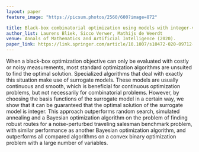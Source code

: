 ```yaml
---
layout: paper
feature_image: "https://picsum.photos/2560/600?image=872"

title: Black-box combinatorial optimization using models with integer-valued minima
author_list: Laurens Bliek, Sicco Verwer, Mathijs de Weerdt
venue: Annals of Mathematics and Artificial Intelligence (2020).
paper_link: https://link.springer.com/article/10.1007/s10472-020-09712-4
---
```



When a black-box optimization objective can only be evaluated with costly or noisy measurements, most standard optimization algorithms are unsuited to find the optimal solution. Specialized algorithms that deal with exactly this situation make use of surrogate models. These models are usually continuous and smooth, which is beneficial for continuous optimization problems, but not necessarily for combinatorial problems. However, by choosing the basis functions of the surrogate model in a certain way, we show that it can be guaranteed that the optimal solution of the surrogate model is integer. This approach outperforms random search, simulated annealing and a Bayesian optimization algorithm on the problem of finding robust routes for a noise-perturbed traveling salesman benchmark problem, with similar performance as another Bayesian optimization algorithm, and outperforms all compared algorithms on a convex binary optimization problem with a large number of variables.